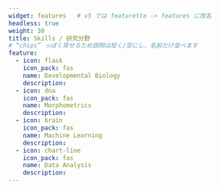 ```yaml
---
widget: features   # v5 では featurette -> features に改名
headless: true
weight: 30
title: Skills / 研究分野
# “chips” っぽく見せるため説明は短く/空にし、名前だけ並べます
feature:
  - icon: flask
    icon_pack: fas
    name: Developmental Biology
    description:
  - icon: dna
    icon_pack: fas
    name: Morphometrics
    description:
  - icon: brain
    icon_pack: fas
    name: Machine Learning
    description:
  - icon: chart-line
    icon_pack: fas
    name: Data Analysis
    description:
---
```

